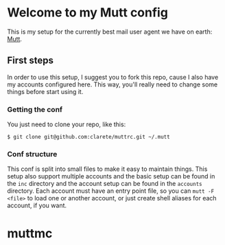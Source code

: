 Welcome to my Mutt config
=========================

This is my setup for the currently best mail user agent we have on
earth: [Mutt](http://mutt.org).

First steps
-----------

In order to use this setup, I suggest you to fork this repo, cause I
also have my accounts configured here. This way, you'll really need to
change some things before start using it.

### Getting the conf

You just need to clone your repo, like this:

    $ git clone git@github.com:clarete/muttrc.git ~/.mutt

### Conf structure

This conf is split into small files to make it easy to maintain
things. This setup also support multiple accounts and the basic setup
can be found in the `inc` directory and the account setup can be found
in the `accounts` directory. Each account must have an entry point file,
so you can `mutt -F <file>` to load one or another account, or just
create shell aliases for each account, if you want.
# muttmc
